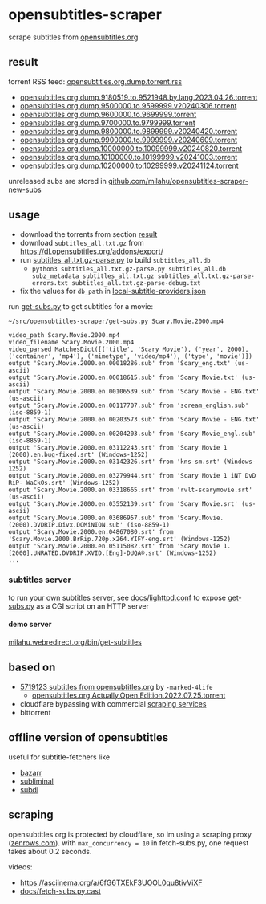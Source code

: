 # opensubtitles-scraper

scrape subtitles from [opensubtitles.org](https://www.opensubtitles.org/)

## result

torrent RSS feed: [opensubtitles.org.dump.torrent.rss](release/opensubtitles.org.dump.torrent.rss)

<!-- <result-list> -->

- [opensubtitles.org.dump.9180519.to.9521948.by.lang.2023.04.26.torrent](release/opensubtitles.org.dump.9180519.to.9521948.by.lang.2023.04.26.torrent)
- [opensubtitles.org.dump.9500000.to.9599999.v20240306.torrent](release/opensubtitles.org.dump.9500000.to.9599999.v20240306.torrent)
- [opensubtitles.org.dump.9600000.to.9699999.torrent](release/opensubtitles.org.dump.9600000.to.9699999.torrent)
- [opensubtitles.org.dump.9700000.to.9799999.torrent](release/opensubtitles.org.dump.9700000.to.9799999.torrent)
- [opensubtitles.org.dump.9800000.to.9899999.v20240420.torrent](release/opensubtitles.org.dump.9800000.to.9899999.v20240420.torrent)
- [opensubtitles.org.dump.9900000.to.9999999.v20240609.torrent](release/opensubtitles.org.dump.9900000.to.9999999.v20240609.torrent)
- [opensubtitles.org.dump.10000000.to.10099999.v20240820.torrent](release/opensubtitles.org.dump.10000000.to.10099999.v20240820.torrent)
- [opensubtitles.org.dump.10100000.to.10199999.v20241003.torrent](release/opensubtitles.org.dump.10100000.to.10199999.v20241003.torrent)
- [opensubtitles.org.dump.10200000.to.10299999.v20241124.torrent](release/opensubtitles.org.dump.10200000.to.10299999.v20241124.torrent)

<!-- </result-list> -->

unreleased subs are stored in [github.com/milahu/opensubtitles-scraper-new-subs](https://github.com/milahu/opensubtitles-scraper-new-subs)

## usage

- download the torrents from section [result](#result)
- download `subtitles_all.txt.gz` from https://dl.opensubtitles.org/addons/export/
- run [subtitles_all.txt.gz-parse.py](subtitles_all.txt.gz-parse.py) to build `subtitles_all.db`
  - `python3 subtitles_all.txt.gz-parse.py subtitles_all.db subz_metadata subtitles_all.txt.gz subtitles_all.txt.gz-parse-errors.txt subtitles_all.txt.gz-parse-debug.txt`
- fix the values for `db_path` in [local-subtitle-providers.json](local-subtitle-providers.json)

run [get-subs.py](get-subs.py) to get subtitles for a movie:

```
~/src/opensubtitles-scraper/get-subs.py Scary.Movie.2000.mp4

video_path Scary.Movie.2000.mp4
video_filename Scary.Movie.2000.mp4
video_parsed MatchesDict([('title', 'Scary Movie'), ('year', 2000), ('container', 'mp4'), ('mimetype', 'video/mp4'), ('type', 'movie')])
output 'Scary.Movie.2000.en.00018286.sub' from 'Scary_eng.txt' (us-ascii)
output 'Scary.Movie.2000.en.00018615.sub' from 'Scary Movie.txt' (us-ascii)
output 'Scary.Movie.2000.en.00106539.sub' from 'Scary Movie - ENG.txt' (us-ascii)
output 'Scary.Movie.2000.en.00117707.sub' from 'scream_english.sub' (iso-8859-1)
output 'Scary.Movie.2000.en.00203573.sub' from 'Scary Movie - ENG.txt' (us-ascii)
output 'Scary.Movie.2000.en.00204203.sub' from 'Scary Movie_engl.sub' (iso-8859-1)
output 'Scary.Movie.2000.en.03112243.srt' from 'Scary Movie 1 (2000).en.bug-fixed.srt' (Windows-1252)
output 'Scary.Movie.2000.en.03142326.srt' from 'kns-sm.srt' (Windows-1252)
output 'Scary.Movie.2000.en.03279944.srt' from 'Scary Movie 1 iNT DvD RiP- WaCkOs.srt' (Windows-1252)
output 'Scary.Movie.2000.en.03318665.srt' from 'rvlt-scarymovie.srt' (us-ascii)
output 'Scary.Movie.2000.en.03552139.srt' from 'Scary Movie.srt' (us-ascii)
output 'Scary.Movie.2000.en.03686957.sub' from 'Scary.Movie.(2000).DVDRIP.Divx.DOMiNION.sub' (iso-8859-1)
output 'Scary.Movie.2000.en.04867080.srt' from 'Scary.Movie.2000.BrRip.720p.x264.YIFY-eng.srt' (Windows-1252)
output 'Scary.Movie.2000.en.05115082.srt' from 'Scary Movie 1.[2000].UNRATED.DVDRIP.XVID.[Eng]-DUQA®.srt' (Windows-1252)
...
```



### subtitles server

to run your own subtitles server,
see [docs/lighttpd.conf](docs/lighttpd.conf)
to expose [get-subs.py](get-subs.py) as a CGI script on an HTTP server



#### demo server

[milahu.webredirect.org/bin/get-subtitles](http://milahu.webredirect.org/bin/get-subtitles)



## based on

- [5719123 subtitles from opensubtitles.org](https://www.reddit.com/r/DataHoarder/comments/w7sgcz/5719123_subtitles_from_opensubtitlesorg/) by `-marked-4life`
  - [opensubtitles.org.Actually.Open.Edition.2022.07.25.torrent](release/opensubtitles.org.Actually.Open.Edition.2022.07.25.torrent)
- cloudflare bypassing with commercial [scraping services](opensubtitles_dump_client/scraping.md)
- bittorrent

## offline version of opensubtitles

useful for subtitle-fetchers like

- [bazarr](https://github.com/morpheus65535/bazarr)
- [subliminal](https://github.com/Diaoul/subliminal)
- [subdl](https://github.com/alexanderwink/subdl)

## scraping

opensubtitles.org is protected by cloudflare, so im using a scraping proxy ([zenrows.com](https://www.zenrows.com/)).
with `max_concurrency = 10` in fetch-subs.py, one request takes about 0.2 seconds.

videos:

- https://asciinema.org/a/6fG6TXEkF3UOOL0qu8tivViXF
- [docs/fetch-subs.py.cast](docs/fetch-subs.py.cast)
